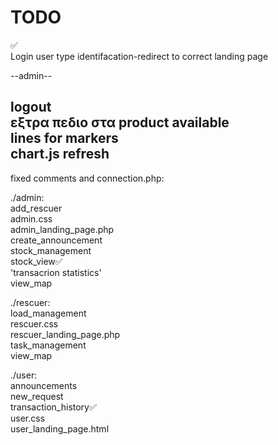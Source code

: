 # TODO

 ✅  
Login user type identifacation-redirect to correct landing page  

--admin--  

logout  
εξτρα πεδιο στα product available  
lines for markers  
chart.js refresh  
-------------------------------------------
fixed comments and connection.php:  
  
./admin:  
add_rescuer  
admin.css  
admin_landing_page.php  
create_announcement  
stock_management    
stock_view✅  
'transacrion statistics'  
view_map  
  
./rescuer:  
load_management  
rescuer.css  
rescuer_landing_page.php  
task_management  
view_map  
  
./user:  
announcements  
new_request  
transaction_history✅  
user.css  
user_landing_page.html  
